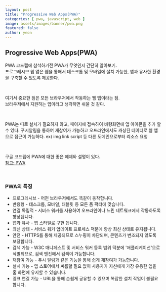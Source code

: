 ```yaml
---
layout: post
title: "Progressive Web Apps(PWA)" 
categories: [ pwa, javascript, web ]
image: assets/images/banner/pwa.png
featured: false
author: yeon
---
```



## Progressive Web Apps(PWA)
PWA 코드랩에 참석하기전 PWA가 무엇인지 간단히 알아보기. <br>
프로그레시브 웹 앱은 웹을 통해서 데스크톱 및 모바일에 설치 가능한, 앱과 유사한 환경을 구축할 수 있도록 제공한다. <br>

<br>

여기서 중요한 점은 모든 브라우저에서 작동하는 웹 앱이라는 점. <br>
브라우저에서 지원하는 앱이라고 생각하면 쉬울 것 같다. <br>

<br>

PWA는 따로 설치가 필요하지 않고, 페이지에 접속하여 바탕화면에 앱 아이콘을 추가 할 수 있다.
푸시알림을 통하여 재참여가 가능하고 오프라인에서도 캐싱된 데이터로 웹 앱으로 접근이 가능하다.
ex) img link script 등 다른 도메인으로부터 리소스 요청 <br>

<br>

구글 코드랩에 PWA에 대한 좋은 예제와 설명이 있다. <br>
[참고: PWA](https://developers.google.com/web/fundamentals/codelabs/your-first-pwapp/?hl=ko) <br>

<br>

### PWA의 특징
- 프로그레시브 - 어떤 브라우저에서도 똑같이 동작합니다.
- 반응형 - 데스크톱, 모바일, 태블릿 등 모든 폼 팩터에 맞습니다.
- 연결 독립적 - 서비스 워커를 사용하여 오프라인이나 느린 네트워크에서 작동하도록 향상됩니다.
- 앱과 유사 - 앱 스타일로 구현 됩니다.
- 최신 상태 - 서비스 워커 업데이트 프로세스 덕분에 항상 최신 상태로 유지됩니다.
- 안전 - HTTPS를 통해 제공되므로 스누핑이 차단되며, 콘텐츠가 변조되지 않도록 보장합니다.
- 검색 가능 - W3C 매니페스트 및 서비스 워커 등록 범위 덕분에 '애플리케이션'으로 식별되므로, 검색 엔진에서 검색이 가능합니다.
- 재참여 가능 - 푸시 알림과 같은 기능을 통해 쉽게 재참여가 가능합니다.
- 설치 가능 - 앱 스토어에서 씨름할 필요 없이 사용자가 자신에게 가장 유용한 앱을 홈 화면에 유지할 수 있습니다.
- 링크 연결 가능 - URL을 통해 손쉽게 공유할 수 있으며 복잡한 설치 작업이 불필요합니다.


<br><br><br>